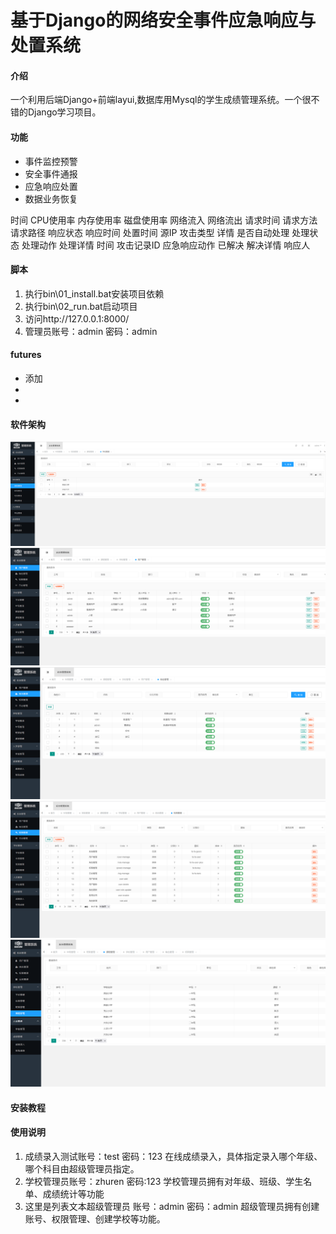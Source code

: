 # 基于Django的网络安全事件应急响应与处置系统

#### 介绍

一个利用后端Django+前端layui,数据库用Mysql的学生成绩管理系统。一个很不错的Django学习项目。

#### 功能

* 事件监控预警
* 安全事件通报
* 应急响应处置
* 数据业务恢复

<th>时间</th>
<th>CPU使用率</th>
<th>内存使用率</th>
<th>磁盘使用率</th>
<th>网络流入</th>
<th>网络流出</th>

<th>请求时间</th>
<th>请求方法</th>
<th>请求路径</th>
<th>响应状态</th>
<th>响应时间</th>
<th>处置时间</th>
<th>源IP</th>
<th>攻击类型</th>
<th>详情</th>
<th>是否自动处理</th>
<th>处理状态</th>
<th>处理动作</th>
<th>处理详情</th>




<th>时间</th>
<th>攻击记录ID</th>
<th>应急响应动作</th>
<th>已解决</th>
<th>解决详情</th>
<th>响应人</th>

#### 脚本

1. 执行bin\01_install.bat安装项目依赖
2. 执行bin\02_run.bat启动项目
3. 访问http://127.0.0.1:8000/
4. 管理员账号：admin  密码：admin

#### futures

* 添加
* 
* 

#### 软件架构
![输入图片说明](docs/1.png)
![输入图片说明](docs/2.png)
![输入图片说明](docs/3.png)
![输入图片说明](docs/4.png)
![输入图片说明](docs/5.png)

#### 安装教程

#### 使用说明

1. 成绩录入测试账号：test  密码：123
在线成绩录入，具体指定录入哪个年级、哪个科目由超级管理员指定。
2. 学校管理员账号：zhuren 密码:123
学校管理员拥有对年级、班级、学生名单、成绩统计等功能
3. 这里是列表文本超级管理员 账号：admin 密码：admin
超级管理员拥有创建账号、权限管理、创建学校等功能。

